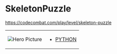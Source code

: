 # SkeletonPuzzle 

https://codecombat.com/play/level/skeleton-puzzle
<table>
<tr>
<td>

![Hero Picture](hero.png?raw=true "Hero Picture")

</td>
<td>
<ul>
<li>

[PYTHON](SkeletonPuzzle.py)

</li>
</td>
</tr>
<table>